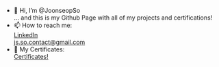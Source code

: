 - 👋 Hi, I’m @JoonseopSo <br>
   ... and this is my Github Page with all of my projects and certifications!
- 📫 How to reach me: <br>
        [LinkedIn](https://www.linkedin.com/in/joonseop-so-a60992232/) <br>
        js.so.contact@gmail.com <br>
- 📃 My Certificates: <br>
         [Certificates!](https://github.com/JoonseopSo/JoonseopSo/tree/a6e264351b0c8bd2008ca8fa74e78025e83079bf/Certifications)
        
